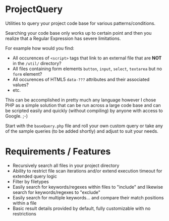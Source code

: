 ProjectQuery
============

Utilities to query your project code base for various patterns/conditions.

Searching your code base only works up to certain point and then you realize that a Regular Expression has severe limitations.

For example how would you find:

 - All occurences of `<script>` tags that link to an external file that are **NOT** in the `/util/` directory?
 - All files containing form elements `button`, `input`, `select`, `textarea` but no `form` element?
 - All occurences of HTML5 `data-???` attributes and their associated values?
 - etc.

This can be accomplished in pretty much any language however I chose PHP as a simple solution that can be run across a large code base and can be scripted easily and quickly (without compiling) by anyone with access to Google. ;-)

Start with the `baseQuery.php` file and roll your own custom query or take any of the sample queries (to be added shortly) and adjust to suit your needs.


Requirements / Features
=======================

 - Recursively search all files in your project directory
 - Ability to restrict file scan iterations and/or extend execution timeout for extended query logic
 - Filter by filetypes
 - Easily search for keywords/regexes within files to "include" and likewise search for keywords/regexes to "exclude"
 - Easily search for multiple keywords... and compare their match positions within a file
 - Basic result details provided by default, fully customizable with no restrictions
